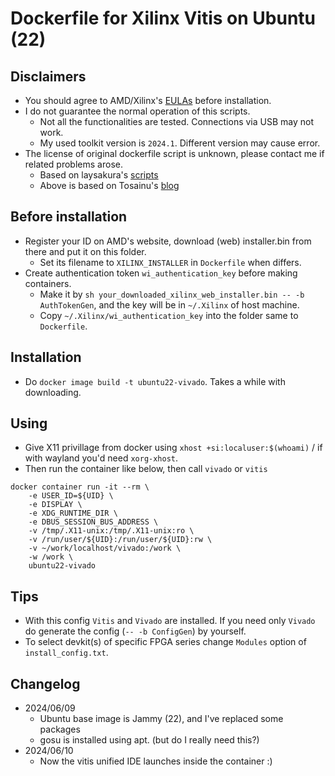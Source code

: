 # Dockerfile for Xilinx Vitis on Ubuntu (22)

## Disclaimers
- You should agree to AMD/Xilinx's [EULAs](https://docs.amd.com/r/en-US/ug973-vivado-release-notes-install-license/Running-the-Installer) before installation.
- I do not guarantee the normal operation of this scripts.
  - Not all the functionalities are tested. Connections via USB may not work.
  - My used toolkit version is `2024.1`. Different version may cause error.
- The license of original dockerfile script is unknown, please contact me if related problems arose.
  - Based on laysakura's [scripts](https://github.com/laysakura/docker-ubuntu-vivado)
  - Above is based on Tosainu's [blog](https://blog.myon.info/entry/2018/09/15/install-xilinx-tools-into-docker-container/)

## Before installation
- Register your ID on AMD's website, download (web) installer.bin from there and put it on this folder.
  - Set its filename to `XILINX_INSTALLER` in `Dockerfile` when differs.
- Create authentication token `wi_authentication_key` before making containers.
  - Make it by `sh your_downloaded_xilinx_web_installer.bin -- -b AuthTokenGen`, and the key will be in `~/.Xilinx` of host machine.
  - Copy `~/.Xilinx/wi_authentication_key` into the folder same to `Dockerfile`.

## Installation
- Do `docker image build -t ubuntu22-vivado`. Takes a while with downloading.

## Using
- Give X11 privillage from docker using `xhost +si:localuser:$(whoami)` / if with wayland you'd need `xorg-xhost`.
- Then run the container like below, then call `vivado` or `vitis`
```
docker container run -it --rm \
    -e USER_ID=${UID} \
    -e DISPLAY \
    -e XDG_RUNTIME_DIR \
    -e DBUS_SESSION_BUS_ADDRESS \
    -v /tmp/.X11-unix:/tmp/.X11-unix:ro \
    -v /run/user/${UID}:/run/user/${UID}:rw \
    -v ~/work/localhost/vivado:/work \
    -w /work \
    ubuntu22-vivado
```

## Tips
- With this config `Vitis` and `Vivado` are installed. If you need only `Vivado` do generate the config (`-- -b ConfigGen`) by yourself.
- To select devkit(s) of specific FPGA series change `Modules` option of `install_config.txt`.

## Changelog
- 2024/06/09
  - Ubuntu base image is Jammy (22), and I've replaced some packages
  - gosu is installed using apt. (but do I really need this?)
- 2024/06/10
  - Now the vitis unified IDE launches inside the container :)
